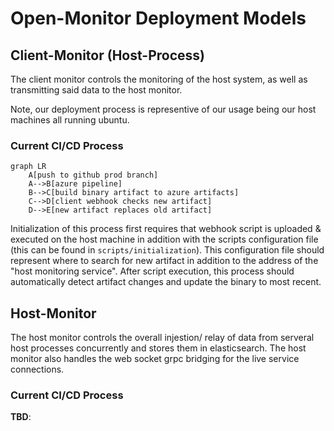 # Open-Monitor Deployment Models

## Client-Monitor (Host-Process)
The client monitor controls the monitoring of the host system, as well as transmitting said data to the host monitor. 

Note, our deployment process is representive of our usage being our host machines all running ubuntu. 

### Current CI/CD Process
```mermaid
graph LR
    A[push to github prod branch]
    A-->B[azure pipeline]
    B-->C[build binary artifact to azure artifacts]
    C-->D[client webhook checks new artifact]
    D-->E[new artifact replaces old artifact]
```

Initialization of this process first requires that webhook script is uploaded & executed on the host machine in addition with the scripts configuration file (this can be found in `scripts/initialization`). This configuration file should represent where to search for new artifact in addition to the address of the "host monitoring service". After script execution, this process should automatically detect artifact changes and update the binary to most recent. 


## Host-Monitor
The host monitor controls the overall injestion/ relay of data from serveral host processes concurrently and stores them in elasticsearch. The host monitor also handles the web socket grpc bridging for the live service connections. 

### Current CI/CD Process
__TBD__:
